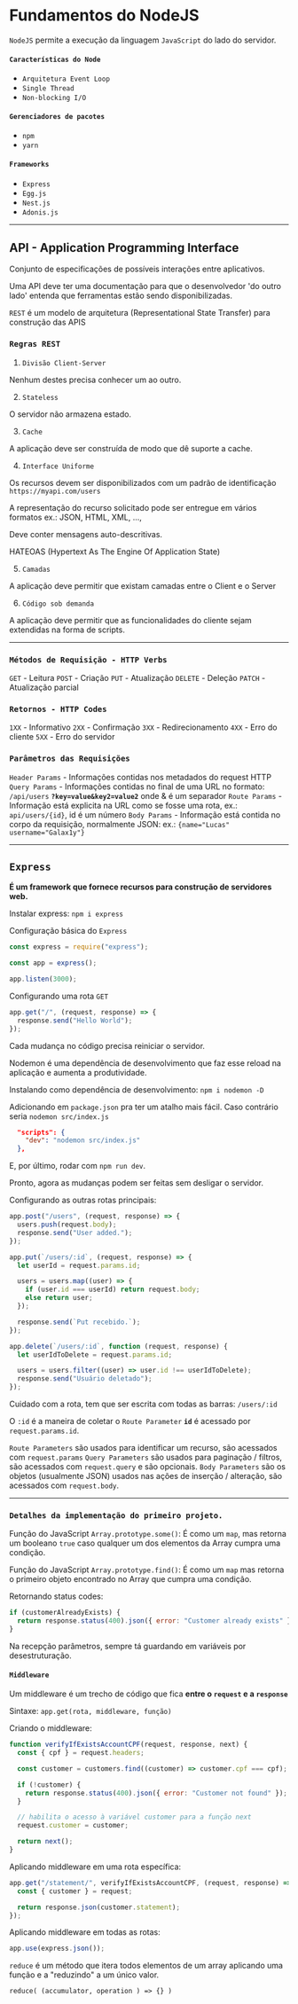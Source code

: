 # Fundamentos do NodeJS

`NodeJS` permite a execução da linguagem `JavaScript` do lado do servidor.

#### `Características do Node`

- `Arquitetura Event Loop`
- `Single Thread`
- `Non-blocking I/O`

#### `Gerenciadores de pacotes`

- `npm`
- `yarn`

#### `Frameworks`

- `Express`
- `Egg.js`
- `Nest.js`
- `Adonis.js`

---

## API - Application Programming Interface

Conjunto de especificações de possíveis interações entre aplicativos.

Uma API deve ter uma documentação para que o desenvolvedor 'do outro lado' entenda que ferramentas estão sendo disponibilizadas.

`REST` é um modelo de arquitetura (Representational State Transfer) para construção das APIS

### `Regras REST`

1. `Divisão Client-Server`

Nenhum destes precisa conhecer um ao outro.

2. `Stateless`

O servidor não armazena estado.

3. `Cache`

A aplicação deve ser construída de modo que dê suporte a cache.

4. `Interface Uniforme`

Os recursos devem ser disponibilizados com um padrão de identificação
`https://myapi.com/users`

A representação do recurso solicitado pode ser entregue em vários formatos ex.: JSON, HTML, XML, ...,

Deve conter mensagens auto-descritivas.

HATEOAS (Hypertext As The Engine Of Application State)

5. `Camadas`

A aplicação deve permitir que existam camadas entre o Client e o Server

6. `Código sob demanda`

A aplicação deve permitir que as funcionalidades do cliente sejam extendidas na forma de scripts.

---

### `Métodos de Requisição - HTTP Verbs`

`GET` - Leitura
`POST` - Criação
`PUT` - Atualização
`DELETE` - Deleção
`PATCH` - Atualização parcial

### `Retornos - HTTP Codes`

`1XX` - Informativo
`2XX` - Confirmação
`3XX` - Redirecionamento
`4XX` - Erro do cliente
`5XX` - Erro do servidor

### `Parâmetros das Requisições`

`Header Params` - Informações contidas nos metadados do request HTTP
`Query Params` - Informações contidas no final de uma URL no formato: `/api/users` **`?key=value&key2=value2`** onde & é um separador
`Route Params` - Informação está explicita na URL como se fosse uma rota, ex.: `api/users/{id}`, id é um número
`Body Params` - Informação está contida no corpo da requisição, normalmente JSON: ex.: `{name="Lucas" username="Galax1y"}`

---

## `Express`

**É um framework que fornece recursos para construção de servidores web.**

Instalar express: `npm i express`

Configuração básica do `Express`

```js
const express = require("express");

const app = express();

app.listen(3000);
```

Configurando uma rota `GET`

```js
app.get("/", (request, response) => {
  response.send("Hello World");
});
```

Cada mudança no código precisa reiniciar o servidor.

Nodemon é uma dependência de desenvolvimento que faz esse reload na aplicação e aumenta a produtividade.

Instalando como dependência de desenvolvimento: `npm i nodemon -D`

Adicionando em `package.json` pra ter um atalho mais fácil. Caso contrário seria `nodemon src/index.js`

```json
  "scripts": {
    "dev": "nodemon src/index.js"
  },
```

E, por último, rodar com `npm run dev`.

Pronto, agora as mudanças podem ser feitas sem desligar o servidor.

Configurando as outras rotas principais:

```js
app.post("/users", (request, response) => {
  users.push(request.body);
  response.send("User added.");
});
```

```js
app.put(`/users/:id`, (request, response) => {
  let userId = request.params.id;

  users = users.map((user) => {
    if (user.id === userId) return request.body;
    else return user;
  });

  response.send(`Put recebido.`);
});
```

```js
app.delete(`/users/:id`, function (request, response) {
  let userIdToDelete = request.params.id;

  users = users.filter((user) => user.id !== userIdToDelete);
  response.send("Usuário deletado");
});
```

Cuidado com a rota, tem que ser escrita com todas as barras: `/users/:id`

O `:id` é a maneira de coletar o `Route Parameter` **`id`** é acessado por `request.params.id`.

`Route Parameters` são usados para identificar um recurso, são acessados com `request.params`
`Query Parameters` são usados para paginação / filtros, são acessados com `request.query` e são opcionais.
`Body Parameters` são os objetos (usualmente JSON) usados nas ações de inserção / alteração, são acessados com `request.body`.

---

### `Detalhes da implementação do primeiro projeto.`

Função do JavaScript `Array.prototype.some()`: É como um `map`, mas retorna um booleano `true` caso qualquer um dos elementos da Array cumpra uma condição.

Função do JavaScript `Array.prototype.find()`: É como um `map` mas retorna o primeiro objeto encontrado no Array que cumpra uma condição.

Retornando status codes:

```js
if (customerAlreadyExists) {
  return response.status(400).json({ error: "Customer already exists" });
}
```

Na recepção parâmetros, sempre tá guardando em variáveis por desestruturação.

#### `Middleware`

Um middleware é um trecho de código que fica **entre o `request` e a `response`**

Sintaxe: `app.get(rota, middleware, função)`

Criando o middleware:

```js
function verifyIfExistsAccountCPF(request, response, next) {
  const { cpf } = request.headers;

  const customer = customers.find((customer) => customer.cpf === cpf);

  if (!customer) {
    return response.status(400).json({ error: "Customer not found" });
  }

  // habilita o acesso à variável customer para a função next
  request.customer = customer;

  return next();
}
```

Aplicando middleware em uma rota específica:

```js
app.get("/statement/", verifyIfExistsAccountCPF, (request, response) => {
  const { customer } = request;

  return response.json(customer.statement);
});
```

Aplicando middleware em todas as rotas:

```js
app.use(express.json());
```

`reduce` é um método que itera todos elementos de um array aplicando uma função e a "reduzindo" a um único valor.

`reduce( (accumulator, operation ) => {} )`
